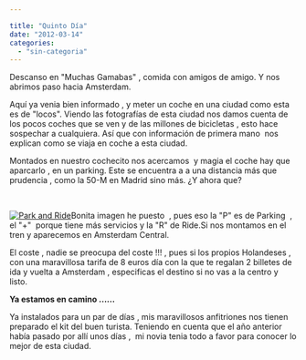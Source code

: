 ```yaml
---

title: "Quinto Día"
date: "2012-03-14"
categories: 
  - "sin-categoria"
---
```


Descanso en "Muchas Gamabas" , comida con amigos de amigo. Y nos abrimos paso hacia Amsterdam.

Aquí ya venia bien informado , y meter un coche en una ciudad como esta es de "locos". Viendo las fotografías de esta ciudad nos damos cuenta de los pocos coches que se ven y de las millones de bicicletas , esto hace sospechar a cualquiera. Así que con información de primera mano  nos explican como se viaja en coche a esta ciudad.

Montados en nuestro cochecito nos acercamos  y magia el coche hay que aparcarlo , en un parking. Este se encuentra a a una distancia más que prudencia , como la 50-M en Madrid sino más. ¿Y ahora que?

 

[![](https://www.iamsterdam.com/getasset.aspx?id=12946_live&template=system_fullwidth "Park and Ride")](https://www.iamsterdam.com/es/visiting/informacionpractica/transporte/aparcar/park-and-ride)Bonita imagen he puesto  , pues eso la "P" es de Parking  , el "+"  porque tiene más servicios y la "R" de Ride.Si nos montamos en el tren y aparecemos en Amsterdam Central.

El coste , nadie se preocupa del coste !!! , pues si los propios Holandeses , con una maravillosa tarifa de 8 euros día con la que te regalan 2 billetes de ida y vuelta a Amsterdam , especificas el destino si no vas a la centro y listo.

**Ya estamos en camino ......**

Ya instalados para un par de días , mis maravillosos anfitriones nos tienen preparado el kit del buen turista. Teniendo en cuenta que el año anterior había pasado por allí unos días ,  mi novia tenia todo a favor para conocer lo mejor de esta ciudad.
